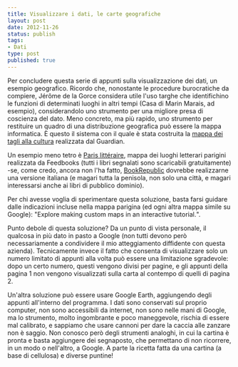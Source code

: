 ```yaml
--- 
title: Visualizzare i dati, le carte geografiche
layout: post
date: 2012-11-26
status: publish
tags: 
- Dati
type: post
published: true
---
```

Per concludere questa serie di appunti sulla visualizzazione dei dati, un esempio geografico. Ricordo che, nonostante le procedure burocratiche da compiere, <span lang="fr">Jérôme de la Gorce</span> considera utile l'uso targhe che identifichino le funzioni di determinati luoghi in altri tempi (Casa di <span lang="fr">Marin Marais</span>, ad esempio), considerandolo uno strumento per una migliore presa di coscienza del dato. Meno concreto, ma più rapido, uno strumento per restituire un quadro di una distribuzione geografica può essere la mappa informatica. È questo il sistema con il quale è stata costruita la [mappa dei tagli alla cultura][3] realizzata dal <span lang="en">Guardian</span>.

Un esempio meno tetro è [<span lang="fr">Paris littéraire</span>][1], mappa dei luoghi letterari parigini realizzata da <span lang="en">Feedbooks</span> (tutti i libri segnalati sono scaricabili gratuitamente) -se, come credo, ancora non l'ha fatto, [<span lang="en">BookRepublic</span>][2] dovrebbe realizzarne una versione italiana (e magari tutta la penisola, non solo una città, e magari interessarsi anche ai libri di pubblico dominio).

Per chi avesse voglia di sperimentare questa soluzione, basta farsi guidare dalle indicazioni incluse nella mappa parigina (ed ogni altra mappa simile su <span lang="en">Google</span>): "<span lang="en">Explore making custom maps in an interactive tutorial.</span>".

Punto debole di questa soluzione? Da un punto di vista personale, il qualcosa in più dato in pasto a <span lang="en">Google</span> (non tutti devono però necessariamente a condividere il mio atteggiamento diffidente con questa azienda). Tecnicamente invece il fatto che consenta di visualizzare solo un numero limitato di appunti alla volta può essere una limitazione sgradevole: dopo un certo numero, questi vengono divisi per pagine, e gli appunti della pagina 1 non vengono visualizzati sulla carta al contempo di quelli di pagina 2.

Un'altra soluzione può essere usare <span lang="en">Google Earth</span>, aggiungendo degli appunti all'interno del programma. I dati sono conservati sul proprio computer, non sono accessibili da internet, non sono nelle mani di <span lang="en">Google</span>, ma lo strumento, molto ingombrante e poco maneggevole, rischia di essere mal calibrato, e sappiamo che usare cannoni per dare la caccia alle zanzare non è saggio. Non conosco però degli strumenti analoghi, in cui la cartina è pronta e basta aggiungere dei segnaposto, che permettano di non ricorrere, in un modo o nell'altro, a <span lang="en">Google</span>. A parte la ricetta fatta da una cartina (a base di cellulosa) e diverse puntine!

[1]: https://maps.google.com/maps/ms?msa=0&msid=207309058565291184245.0004c5b983daedf430e83 "Una mappa dei luoghi letterari di Parigi"
[2]: http://www.bookrepublic.it/ "BookRepublic, in italiano, nonostante il nome"
[3]: http://www.guardian.co.uk/culture/interactive/2012/aug/03/europe-arts-cuts-culture-austerity "La mappa, sul sito del Guardian"